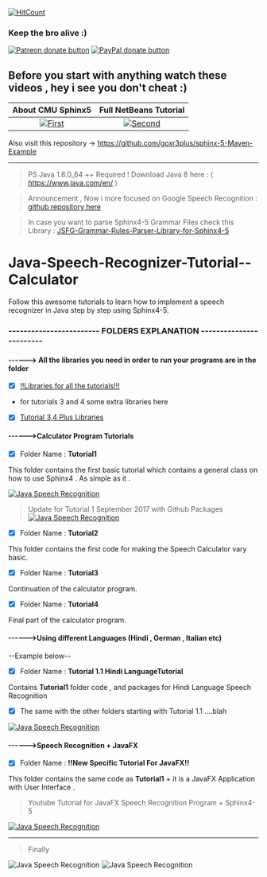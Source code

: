 
[![HitCount](http://hits.dwyl.io/goxr3plus/Java-Speech-Recognizer-Tutorial--Calculator.svg)](http://hits.dwyl.io/goxr3plus/Java-Speech-Recognizer-Tutorial--Calculator)

### Keep the bro alive :)

<a href="https://patreon.com/preview/8adae1b75d654b2899e04a9e1111f0eb" title="Donate to this project using Patreon"><img src="https://img.shields.io/badge/patreon-donate-yellow.svg" alt="Patreon donate button" /></a>
<a href="https://www.paypal.me/GOXR3PLUSCOMPANY" title="Donate to this project using Paypal"><img src="https://img.shields.io/badge/paypal-donate-yellow.svg" alt="PayPal donate button" /></a>


## Before you start with anything watch these videos , hey i see you don't cheat :)

| About CMU Sphinx5 | Full NetBeans Tutorial |
|:-:|:-:|
| [![First](http://img.youtube.com/vi/uFoqXJvJZeM/0.jpg)](https://www.youtube.com/watch?v=uFoqXJvJZeM)  | [![Second](http://img.youtube.com/vi/UmU3yhbPIlI/0.jpg)](https://www.youtube.com/watch?v=UmU3yhbPIlI) |

Also visit this repository -> https://github.com/goxr3plus/sphinx-5-Maven-Example

--------------------------------------------------------------


> PS Java 1.8.0_64 ++ Required ! Download Java 8 here : ( https://www.java.com/en/ )

> Announcement , Now i more focused on Google Speech Recognition : [github repository here](https://github.com/goxr3plus/Java-Google-Speech-Recognizer)

> In case you want to parse Sphinx4-5 Grammar Files check this Library :  [JSFG-Grammar-Rules-Parser-Library-for-Sphinx4-5](https://github.com/goxr3plus/JSFG-Grammar-Rules-Parser-Library-for-Sphinx4-5)

# Java-Speech-Recognizer-Tutorial--Calculator

Follow this awesome tutorials to learn how to implement a speech recognizer in Java step by step using Sphinx4-5.



### ------------------------ FOLDERS EXPLANATION ------------------------ 

#### ------> All the libraries you need in order to run your programs are in the folder

- [x] [!!Libraries for all the tutorials!!!](https://github.com/goxr3plus/Java-Speech-Recognizer-Tutorial--Calculator/tree/master/!!Libraries%20for%20all%20the%20tutorials!!!)

+ for tutorials 3 and 4 some extra libraries here

- [x] [Tutorial 3,4 Plus Libraries](https://github.com/goxr3plus/Java-Speech-Recognizer-Tutorial--Calculator/tree/master/Tutorial%203%2C4%20Plus%20Libraries)

#### ------>Calculator Program Tutorials

- [x] Folder Name : **Tutorial1**

This folder contains the first basic tutorial which contains a general class on how to use Sphinx4 . As simple as it .

[![Java Speech Recognition](http://img.youtube.com/vi/R8vsXKFTee0/0.jpg)](https://www.youtube.com/watch?v=R8vsXKFTee0)

> Update for Tutorial 1 September 2017 with Github Packages
[![Java Speech Recognition](http://img.youtube.com/vi/NwnGJD6OWWQ/0.jpg)](https://www.youtube.com/watch?v=NwnGJD6OWWQ)

- [x] Folder Name : **Tutorial2**

This folder contains the first code for making the Speech Calculator vary basic.

- [x] Folder Name : **Tutorial3**

Continuation of the calculator program.

- [x] Folder Name : **Tutorial4**

Final part of the calculator program.

#### ------>Using different Languages (Hindi , German , Italian etc)

--Example below--

- [x] Folder Name : **Tutorial 1.1 Hindi LanguageTutorial**

Contains **Tutorial1** folder code , and packages for Hindi Language Speech Recognition

- [x] The same with the other folders starting with Tutorial 1.1 ....blah 

[![Java Speech Recognition](http://img.youtube.com/vi/7EGveeafVEw/0.jpg)](https://www.youtube.com/watch?v=7EGveeafVEw)

#### ------>Speech Recognition + JavaFX

- [x] Folder Name : **!!New Specific Tutorial For JavaFX!!**

This folder contains the same code as **Tutorial1** + it is a JavaFX Application with User Interface .

> Youtube Tutorial for JavaFX Speech Recognition Program + Sphinx4-5

[![Java Speech Recognition](http://img.youtube.com/vi/q19_3i4Z_Cs/0.jpg)](https://www.youtube.com/watch?v=q19_3i4Z_Cs)

---

> Finally 

![Java Speech Recognition](https://github.com/goxr3plus/Java-Speech-Recognizer-Tutorial--Calculator/blob/master/ScreenShot10312.png)
![Java Speech Recognition](https://github.com/goxr3plus/Java-Speech-Recognizer-Tutorial--Calculator/blob/master/ScreenShot43302.png)
